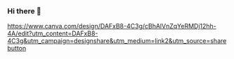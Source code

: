 ### Hi there 👋

https://www.canva.com/design/DAFxB8-4C3g/cBhAlVnZqYeRMDj12hh-4A/edit?utm_content=DAFxB8-4C3g&utm_campaign=designshare&utm_medium=link2&utm_source=sharebutton

